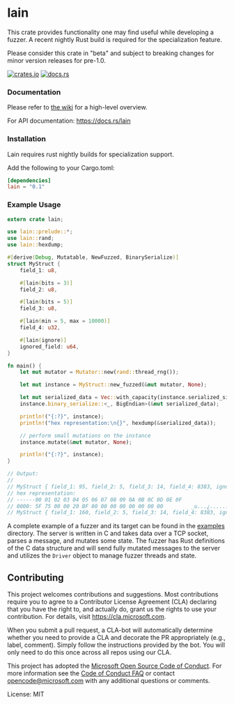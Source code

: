 # lain

This crate provides functionality one may find useful while developing a fuzzer. A recent
nightly Rust build is required for the specialization feature.

Please consider this crate in "beta" and subject to breaking changes for minor version releases for pre-1.0.

[![crates.io](https://img.shields.io/crates/v/lain.svg)](https://crates.io/crates/lain)
[![docs.rs](https://docs.rs/lain/badge.svg)](https://docs.rs/lain)

### Documentation

Please refer to [the wiki](https://github.com/microsoft/lain/wiki) for a high-level overview.

For API documentation: https://docs.rs/lain

### Installation

Lain requires rust nightly builds for specialization support.

Add the following to your Cargo.toml:

```toml
[dependencies]
lain = "0.1"
```

### Example Usage

```rust
extern crate lain;

use lain::prelude::*;
use lain::rand;
use lain::hexdump;

#[derive(Debug, Mutatable, NewFuzzed, BinarySerialize)]
struct MyStruct {
    field_1: u8,

    #[lain(bits = 3)]
    field_2: u8,

    #[lain(bits = 5)]
    field_3: u8,

    #[lain(min = 5, max = 10000)]
    field_4: u32,

    #[lain(ignore)]
    ignored_field: u64,
}

fn main() {
    let mut mutator = Mutator::new(rand::thread_rng());

    let mut instance = MyStruct::new_fuzzed(&mut mutator, None);

    let mut serialized_data = Vec::with_capacity(instance.serialized_size());
    instance.binary_serialize::<_, BigEndian>(&mut serialized_data);

    println!("{:?}", instance);
    println!("hex representation:\n{}", hexdump(&serialized_data));

    // perform small mutations on the instance
    instance.mutate(&mut mutator, None);

    println!("{:?}", instance);
}

// Output:
//
// MyStruct { field_1: 95, field_2: 5, field_3: 14, field_4: 8383, ignored_field: 0 }
// hex representation:
// ------00 01 02 03 04 05 06 07 08 09 0A 0B 0C 0D 0E 0F
// 0000: 5F 75 00 00 20 BF 00 00 00 00 00 00 00 00         _u...¿........
// MyStruct { field_1: 160, field_2: 5, field_3: 14, field_4: 8383, ignored_field: 0 }
```

A complete example of a fuzzer and its target can be found in the [examples](examples/)
directory. The server is written in C and takes data over a TCP socket, parses a message, and
mutates some state. The fuzzer has Rust definitions of the C data structure and will send fully
mutated messages to the server and utilizes the `Driver` object to manage fuzzer threads and
state.

## Contributing

This project welcomes contributions and suggestions.  Most contributions require you to agree to
a Contributor License Agreement (CLA) declaring that you have the right to, and actually do,
grant us the rights to use your contribution. For details, visit https://cla.microsoft.com.

When you submit a pull request, a CLA-bot will automatically determine whether you need to
provide a CLA and decorate the PR appropriately (e.g., label, comment). Simply follow the
instructions provided by the bot. You will only need to do this once across all repos using our
CLA.

This project has adopted the [Microsoft Open Source Code of
Conduct](https://opensource.microsoft.com/codeofconduct/). For more information see the [Code of
Conduct FAQ](https://opensource.microsoft.com/codeofconduct/faq/) or contact
[opencode@microsoft.com](mailto:opencode@microsoft.com) with any additional questions or
comments.

License: MIT
